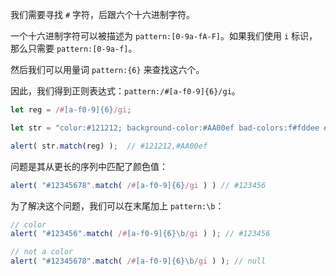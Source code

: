 我们需要寻找 `#` 字符，后跟六个十六进制字符。

一个十六进制字符可以被描述为 `pattern:[0-9a-fA-F]`。如果我们使用 `i` 标识，那么只需要 `pattern:[0-9a-f]`。

然后我们可以用量词 `pattern:{6}` 来查找这六个。

因此，我们得到正则表达式：`pattern:/#[a-f0-9]{6}/gi`。

```js
let reg = /#[a-f0-9]{6}/gi;

let str = "color:#121212; background-color:#AA00ef bad-colors:f#fddee #fd2"

alert( str.match(reg) );  // #121212,#AA00ef
```

问题是其从更长的序列中匹配了颜色值：

```js
alert( "#12345678".match( /#[a-f0-9]{6}/gi ) ) // #123456
```

为了解决这个问题，我们可以在末尾加上 `pattern:\b`：

```js
// color
alert( "#123456".match( /#[a-f0-9]{6}\b/gi ) ); // #123456

// not a color
alert( "#12345678".match( /#[a-f0-9]{6}\b/gi ) ); // null
```
